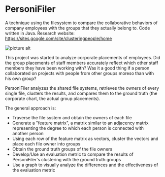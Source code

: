 # PersoniFiler
A technique using the filesystem to compare the collaborative behaviors of company employees with the groups that they actually belong to. Code written in Java.
Research website: https://sites.google.com/site/clusteringpeople/home

![picture alt](http://i.imgur.com/F4kuIap.png "Graph of cluster vs. ground truth")

This project was started to analyze corporate placements of employees. 
Did the group placements of staff members accurately reflect which other staff members they have been working with?
Was it a good thing if a person collaborated on projects with people from other groups moreso than with his own group?

PersoniFiler analyzes the shared file systems, retrieves the owners of every single file, clusters the results,
and compares them to the ground truth (the corporate chart, the actual group placements).

The general approach is:
* Traverse the file system and obtain the owners of each file
* Generate a "feature matrix", a matrix similar to an adjacency matrix representing the degree to which each person is connected with another person
* Using each row of the feature matrix as vectors, cluster the vectors and place each file owner into groups
* Obtain the ground truth groups of the file owners
* Develop/Use an evaluation metric to compare the results of PersoniFiler's clustering with the ground truth groups
* Use a graph to visually analyze the differences and the effectiveness of the evaluation metric
